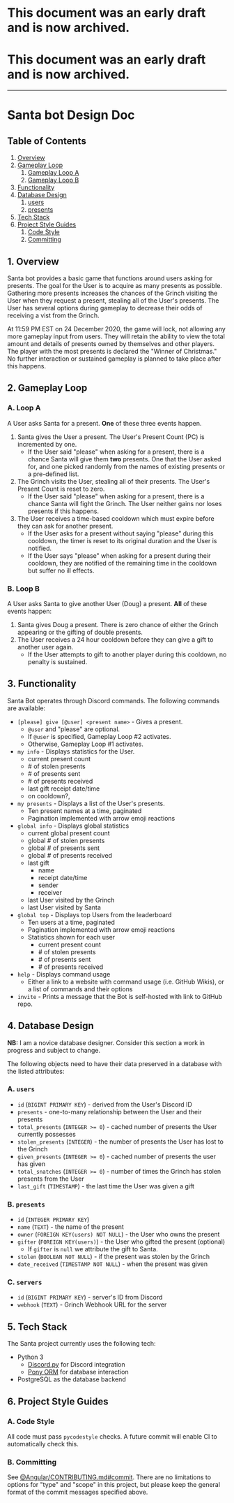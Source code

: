 # This document was an early draft and is now archived.

# This document was an early draft and is now archived.

---

# Santa bot Design Doc

## Table of Contents

1. [Overview](#1-overview)
2. [Gameplay Loop](#2-gameplay-loop)
   1. [Gameplay Loop A](#a-loop-a)
   2. [Gameplay Loop B](#b-loop-b)
3. [Functionality](#3-functionality)
4. [Database Design](#4-database-design)
   1. [users](#a-users)
   2. [presents](#b-presents)
5. [Tech Stack](#5-tech-stack)
6. [Project Style Guides](#6-Project-Style-Guides)
   1. [Code Style](#a-code-style)
   2. [Committing](#b-Committing)

## 1. Overview

Santa bot provides a basic game that functions around users asking for presents.
The goal for the User is to acquire as many presents as possible. Gathering
more presents increases the chances of the Grinch visiting the User when they
request a present, stealing all of the User's presents. The User has several
options during gameplay to decrease their odds of receiving a vist from the
Grinch.

At 11:59 PM EST on 24 December 2020, the game will lock, not allowing any more
gameplay input from users. They will retain the ability to view the total amount
and details of presents owned by themselves and other players. The player with
the most presents is declared the "Winner of Christmas." No further interaction
or sustained gameplay is planned to take place after this happens.


## 2. Gameplay Loop

### A. Loop A

A User asks Santa for a present. **One** of these three events happen.

   1. Santa gives the User a present. The User's Present Count (PC) is
      incremented by one.
      - If the User said "please" when asking for a present, there is a
         chance Santa will give them **two** presents. One that the User
         asked for, and one picked randomly from the names of existing
         presents or a pre-defined list.
   2. The Grinch visits the User, stealing all of their presents. The User's
      Present Count is reset to zero.
      - If the User said "please" when asking for a present, there is a
         chance Santa will fight the Grinch. The User neither gains nor loses
         presents if this happens.
   3. The User receives a time-based cooldown which must expire before they
      can ask for another present.
      - If the User asks for a present without saying "please" during this
         cooldown, the timer is reset to its original duration and the User
         is notified.
      - If the User says "please" when asking for a present during their
         cooldown, they are notified of the remaining time in the cooldown but
           suffer no ill effects.

### B. Loop B

A User asks Santa to give another User (Doug) a present. **All** of these events
happen:

   1. Santa gives Doug a present. There is zero chance of either the Grinch
      appearing or the gifting of double presents.
   2. The User receives a 24 hour cooldown before they can give a gift to
      another user again.
      - If the User attempts to gift to another player during this cooldown,
         no penalty is sustained.


## 3. Functionality

Santa Bot operates through Discord commands. The following commands are
available:
   - `[please] give [@user] <present name>` - Gives a present.
     - `@user` and "please" are optional.
     - If `@user` is specified, Gameplay Loop #2 activates.
     - Otherwise, Gameplay Loop #1 activates.
   - `my info` - Displays statistics for the User.
     - current present count
     - \# of stolen presents
     - \# of presents sent
     - \# of presents received
     - last gift receipt date/time
     - on cooldown?,
   - `my presents` - Displays a list of the User's presents.
     - Ten present names at a time, paginated
     - Pagination implemented with arrow emoji reactions
   - `global info` - Displays global statistics
     - current global present count
     - global # of stolen presents
     - global # of presents sent
     - global # of presents received
     - last gift
       - name
       - receipt date/time
       - sender
       - receiver
     - last User visited by the Grinch
     - last User visited by Santa
   - `global top` - Displays top Users from the leaderboard
     - Ten users at a time, paginated
     - Pagination implemented with arrow emoji reactions
     - Statistics shown for each user
       - current present count
       - \# of stolen presents
       - \# of presents sent
       - \# of presents received
   - `help` - Displays command usage
     - Either a link to a website with command usage (i.e. GitHub Wikis), or a
       list of commands and their options
   - `invite` - Prints a message that the Bot is self-hosted with link to GitHub
     repo.


## 4. Database Design

**NB:** I am a novice database designer. Consider this section a work in
progress and subject to change.

The following objects need to have their data preserved in a database with the
listed attributes:

### A. `users`
   - `id` (`BIGINT PRIMARY KEY`) - derived from the User's Discord ID
   - `presents` - one-to-many relationship between the User and their presents
   - `total_presents` (`INTEGER >= 0`) - cached number of presents the User
     currently possesses
   - `stolen_presents` (`INTEGER`) - the number of presents the User has lost
     to the Grinch
   - `given_presents` (`INTEGER >= 0`) - cached number of presents the user has
     given
   - `total_snatches` (`INTEGER >= 0`) - number of times the Grinch has stolen
     presents from the User
   - `last_gift` (`TIMESTAMP`) - the last time the User was given a gift

### B. `presents`
   - `id` (`INTEGER PRIMARY KEY`)
   - `name` (`TEXT`) - the name of the present
   - `owner` (`FOREIGN KEY(users) NOT NULL`) - the User who owns the present
   - `gifter` (`FOREIGN KEY(users)`) - the User who gifted the present (optional)
     - If `gifter` is `null` we attribute the gift to Santa.
   - `stolen` (`BOOLEAN NOT NULL`) - if the present was stolen by the Grinch
   - `date_received` (`TIMESTAMP NOT NULL`) - when the present was given

### C. `servers`
   - `id` (`BIGINT PRIMARY KEY`) - server's ID from Discord
   - `webhook` (`TEXT`) - Grinch Webhook URL for the server


## 5. Tech Stack

The Santa project currently uses the following tech:

   - Python 3
     - [Discord.py][1] for Discord integration
     - [Pony ORM][2] for database interaction
   - PostgreSQL as the database backend


## 6. Project Style Guides

### A. Code Style

All code must pass `pycodestyle` checks. A future commit will enable CI to
automatically check this.

### B. Committing

See [@Angular/CONTRIBUTING.md#commit][3]. There are no limitations to options
for "type" and "scope" in this project, but please keep the general format
of the commit messages specified above.


[1]: https://discordpy.readthedocs.io/en/latest/index.html
[2]: https://docs.ponyorm.org/
[3]: https://github.com/angular/angular/blob/master/CONTRIBUTING.md#commit
